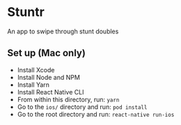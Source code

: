 # Stuntr

An app to swipe through stunt doubles

## Set up (Mac only)
- Install Xcode
- Install Node and NPM
- Install Yarn
- Install React Native CLI
- From within this directory, run: `yarn`
- Go to the `ios/` directory and run: `pod install`
- Go to the root directory and run: `react-native run-ios`
